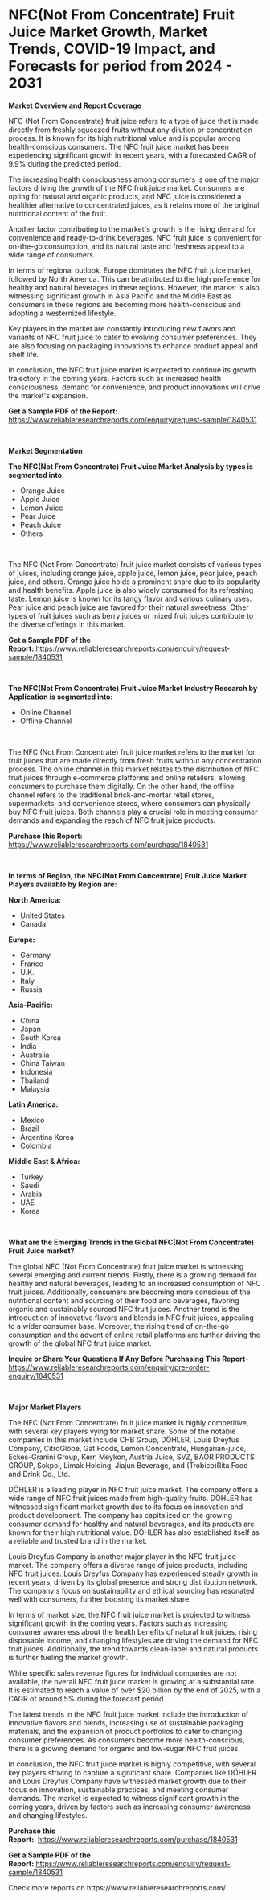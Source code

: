 <p><h1>NFC(Not From Concentrate) Fruit Juice Market Growth, Market Trends, COVID-19 Impact, and Forecasts for period from 2024 - 2031</h1></p><p><strong>Market Overview and Report Coverage</strong></p>
<p><p>NFC (Not From Concentrate) fruit juice refers to a type of juice that is made directly from freshly squeezed fruits without any dilution or concentration process. It is known for its high nutritional value and is popular among health-conscious consumers. The NFC fruit juice market has been experiencing significant growth in recent years, with a forecasted CAGR of 9.9% during the predicted period.</p><p>The increasing health consciousness among consumers is one of the major factors driving the growth of the NFC fruit juice market. Consumers are opting for natural and organic products, and NFC juice is considered a healthier alternative to concentrated juices, as it retains more of the original nutritional content of the fruit.</p><p>Another factor contributing to the market's growth is the rising demand for convenience and ready-to-drink beverages. NFC fruit juice is convenient for on-the-go consumption, and its natural taste and freshness appeal to a wide range of consumers.</p><p>In terms of regional outlook, Europe dominates the NFC fruit juice market, followed by North America. This can be attributed to the high preference for healthy and natural beverages in these regions. However, the market is also witnessing significant growth in Asia Pacific and the Middle East as consumers in these regions are becoming more health-conscious and adopting a westernized lifestyle.</p><p>Key players in the market are constantly introducing new flavors and variants of NFC fruit juice to cater to evolving consumer preferences. They are also focusing on packaging innovations to enhance product appeal and shelf life.</p><p>In conclusion, the NFC fruit juice market is expected to continue its growth trajectory in the coming years. Factors such as increased health consciousness, demand for convenience, and product innovations will drive the market's expansion.</p></p>
<p><strong>Get a Sample PDF of the Report:</strong> <a href="https://www.reliableresearchreports.com/enquiry/request-sample/1840531">https://www.reliableresearchreports.com/enquiry/request-sample/1840531</a></p>
<p>&nbsp;</p>
<p><strong>Market Segmentation</strong></p>
<p><strong>The NFC(Not From Concentrate) Fruit Juice Market Analysis by types is segmented into:</strong></p>
<p><ul><li>Orange Juice</li><li>Apple Juice</li><li>Lemon Juice</li><li>Pear Juice</li><li>Peach Juice</li><li>Others</li></ul></p>
<p>&nbsp;</p>
<p><p>The NFC (Not From Concentrate) fruit juice market consists of various types of juices, including orange juice, apple juice, lemon juice, pear juice, peach juice, and others. Orange juice holds a prominent share due to its popularity and health benefits. Apple juice is also widely consumed for its refreshing taste. Lemon juice is known for its tangy flavor and various culinary uses. Pear juice and peach juice are favored for their natural sweetness. Other types of fruit juices such as berry juices or mixed fruit juices contribute to the diverse offerings in this market.</p></p>
<p><strong>Get a Sample PDF of the Report:</strong>&nbsp;<a href="https://www.reliableresearchreports.com/enquiry/request-sample/1840531">https://www.reliableresearchreports.com/enquiry/request-sample/1840531</a></p>
<p>&nbsp;</p>
<p><strong>The NFC(Not From Concentrate) Fruit Juice Market Industry Research by Application is segmented into:</strong></p>
<p><ul><li>Online Channel</li><li>Offline Channel</li></ul></p>
<p>&nbsp;</p>
<p><p>The NFC (Not From Concentrate) fruit juice market refers to the market for fruit juices that are made directly from fresh fruits without any concentration process. The online channel in this market relates to the distribution of NFC fruit juices through e-commerce platforms and online retailers, allowing consumers to purchase them digitally. On the other hand, the offline channel refers to the traditional brick-and-mortar retail stores, supermarkets, and convenience stores, where consumers can physically buy NFC fruit juices. Both channels play a crucial role in meeting consumer demands and expanding the reach of NFC fruit juice products.</p></p>
<p><strong>Purchase this Report:</strong>&nbsp; <a href="https://www.reliableresearchreports.com/purchase/1840531">https://www.reliableresearchreports.com/purchase/1840531</a></p>
<p>&nbsp;</p>
<p><strong>In terms of Region, the NFC(Not From Concentrate) Fruit Juice Market Players available by Region are:</strong></p>
<p>
    <p> <strong> North America: </strong>
        <ul>
            <li>United States</li>
            <li>Canada</li>
        </ul>
        </p> 
    <p> <strong> Europe: </strong>
        <ul>
            <li>Germany</li>
            <li>France</li>
            <li>U.K.</li>
            <li>Italy</li>
            <li>Russia</li>
        </ul>
        </p> 
    <p> <strong> Asia-Pacific: </strong>
        <ul>
            <li>China</li>
            <li>Japan</li>
            <li>South Korea</li>
            <li>India</li>
            <li>Australia</li>
            <li>China Taiwan</li>
            <li>Indonesia</li>
            <li>Thailand</li>
            <li>Malaysia</li>
        </ul>
        </p> 
    <p> <strong> Latin America: </strong>
        <ul>
            <li>Mexico</li>
            <li>Brazil</li>
            <li>Argentina Korea</li>
            <li>Colombia</li>
        </ul>
        </p> 
    <p> <strong> Middle East & Africa: </strong>
        <ul>
            <li>Turkey</li>
            <li>Saudi</li>
            <li>Arabia</li>
            <li>UAE</li>
            <li>Korea</li>
        </ul>
    </p>
    </p>
<p>&nbsp;</p>
<p><strong>What are the Emerging Trends in the Global NFC(Not From Concentrate) Fruit Juice market?</strong></p>
<p><p>The global NFC (Not From Concentrate) fruit juice market is witnessing several emerging and current trends. Firstly, there is a growing demand for healthy and natural beverages, leading to an increased consumption of NFC fruit juices. Additionally, consumers are becoming more conscious of the nutritional content and sourcing of their food and beverages, favoring organic and sustainably sourced NFC fruit juices. Another trend is the introduction of innovative flavors and blends in NFC fruit juices, appealing to a wider consumer base. Moreover, the rising trend of on-the-go consumption and the advent of online retail platforms are further driving the growth of the global NFC fruit juice market.</p></p>
<p><strong>Inquire or Share Your Questions If Any Before Purchasing This Report</strong>- <a href="https://www.reliableresearchreports.com/enquiry/pre-order-enquiry/1840531">https://www.reliableresearchreports.com/enquiry/pre-order-enquiry/1840531</a></p>
<p>&nbsp;</p>
<p><strong>Major Market Players</strong></p>
<p><p>The NFC (Not From Concentrate) fruit juice market is highly competitive, with several key players vying for market share. Some of the notable companies in this market include CHB Group, DÖHLER, Louis Dreyfus Company, CitroGlobe, Gat Foods, Lemon Concentrate, Hungarian-juice, Eckes-Granini Group, Kerr, Meykon, Austria Juice, SVZ, BAOR PRODUCTS GROUP, Sokpol, Limak Holding, Jiajun Beverage, and (Trobico)Rita Food and Drink Co., Ltd.</p><p>DÖHLER is a leading player in NFC fruit juice market. The company offers a wide range of NFC fruit juices made from high-quality fruits. DÖHLER has witnessed significant market growth due to its focus on innovation and product development. The company has capitalized on the growing consumer demand for healthy and natural beverages, and its products are known for their high nutritional value. DÖHLER has also established itself as a reliable and trusted brand in the market.</p><p>Louis Dreyfus Company is another major player in the NFC fruit juice market. The company offers a diverse range of juice products, including NFC fruit juices. Louis Dreyfus Company has experienced steady growth in recent years, driven by its global presence and strong distribution network. The company's focus on sustainability and ethical sourcing has resonated well with consumers, further boosting its market share.</p><p>In terms of market size, the NFC fruit juice market is projected to witness significant growth in the coming years. Factors such as increasing consumer awareness about the health benefits of natural fruit juices, rising disposable income, and changing lifestyles are driving the demand for NFC fruit juices. Additionally, the trend towards clean-label and natural products is further fueling the market growth.</p><p>While specific sales revenue figures for individual companies are not available, the overall NFC fruit juice market is growing at a substantial rate. It is estimated to reach a value of over $20 billion by the end of 2025, with a CAGR of around 5% during the forecast period.</p><p>The latest trends in the NFC fruit juice market include the introduction of innovative flavors and blends, increasing use of sustainable packaging materials, and the expansion of product portfolios to cater to changing consumer preferences. As consumers become more health-conscious, there is a growing demand for organic and low-sugar NFC fruit juices.</p><p>In conclusion, the NFC fruit juice market is highly competitive, with several key players striving to capture a significant share. Companies like DÖHLER and Louis Dreyfus Company have witnessed market growth due to their focus on innovation, sustainable practices, and meeting consumer demands. The market is expected to witness significant growth in the coming years, driven by factors such as increasing consumer awareness and changing lifestyles.</p></p>
<p><strong>Purchase this Report:</strong>&nbsp;&nbsp;<a href="https://www.reliableresearchreports.com/purchase/1840531">https://www.reliableresearchreports.com/purchase/1840531</a></p>
<p></p>
<p><strong>Get a Sample PDF of the Report:</strong>&nbsp;<a href="https://www.reliableresearchreports.com/enquiry/request-sample/1840531">https://www.reliableresearchreports.com/enquiry/request-sample/1840531</a></p>
<p>Check more reports on https://www.reliableresearchreports.com/</p>